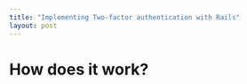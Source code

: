 ```yaml
---
title: "Implementing Two-factor authentication with Rails"
layout: post
---
```




# How does it work?

